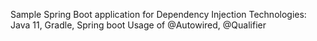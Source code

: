 Sample Spring Boot application for Dependency Injection 
Technologies: Java 11, Gradle, Spring boot
Usage of @Autowired, @Qualifier

